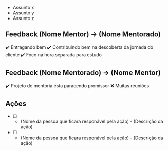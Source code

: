- Assunto x
- Assunto y
- Assunto z

## Feedback (Nome Mentor) -> (Nome Mentorado)
:heavy_check_mark: Entragando bem
:heavy_check_mark: Contribuindo bem na descoberta da jornada do cliente
:heavy_check_mark: Foco na hora separada para estudo

## Feedback (Nome Mentorado) -> (Nome Mentor)
:heavy_check_mark: Projeto de mentoria esta paracendo promissor
:x: Muitas reuniões


## Ações
- [ ] - (Nome da pessoa que ficara responável pela ação) - (Descrição da ação)
- [ ] - (Nome da pessoa que ficara responável pela ação) - (Descrição da ação)